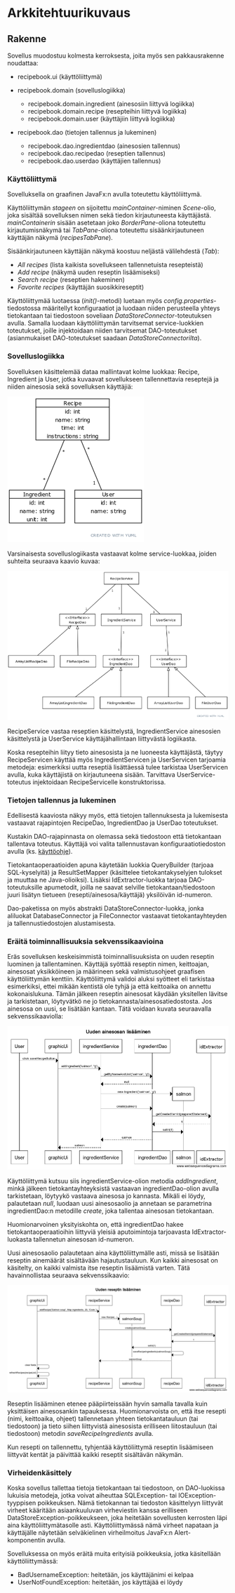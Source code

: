 # Arkkitehtuurikuvaus

## Rakenne

Sovellus muodostuu kolmesta kerroksesta, joita myös sen pakkausrakenne noudattaa:

- recipebook.ui (käyttöliittymä)
- recipebook.domain (sovelluslogiikka)

  - recipebook.domain.ingredient (ainesosiin liittyvä logiikka)
  - recipebook.domain.recipe (resepteihin liittyvä logiikka)
  - recipebook.domain.user (käyttäjiin liittyvä logiikka)

- recipebook.dao (tietojen tallennus ja lukeminen)

  - recipebook.dao.ingredientdao (ainesosien tallennus)
  - recipebook.dao.recipedao (reseptien tallennus)
  - recipebook.dao.userdao (käyttäjien tallennus)

### Käyttöliittymä

Sovelluksella on graafinen JavaFx:n avulla toteutettu käyttöliittymä.

Käyttöliittymän _stageen_ on sijoitettu _mainContainer_-niminen _Scene_-olio, joka sisältää sovelluksen nimen sekä tiedon kirjautuneesta käyttäjästä. _mainContainerin_ sisään asetetaan joko _BorderPane_-oliona toteutettu kirjautumisnäkymä tai _TabPane_-oliona toteutettu sisäänkirjautuneen käyttäjän näkymä (_recipesTabPane_).

Sisäänkirjautuneen käyttäjän näkymä koostuu neljästä välilehdestä (_Tab_):

- _All recipes_ (lista kaikista sovellukseen tallennetuista resepteistä)
- _Add recipe_ (näkymä uuden reseptin lisäämiseksi)
- _Search recipe_ (reseptien hakeminen)
- _Favorite recipes_ (käyttäjän suosikkireseptit)

Käyttöliittymää luotaessa (_init()_-metodi) luetaan myös _config.properties_-tiedostossa määritellyt konfiguraatiot ja luodaan niiden perusteella yhteys tietokantaan tai tiedostoon soveliaan _DataStoreConnector_-toteutuksen avulla. Samalla luodaan käyttöliittymän tarvitsemat service-luokkien toteutukset, joille injektoidaan niiden tarvitsemat DAO-toteutukset (asianmukaiset DAO-toteutukset saadaan _DataStoreConnectorilta_).

### Sovelluslogiikka

Sovelluksen käsittelemää dataa mallintavat kolme luokkaa: Recipe, Ingredient ja User, jotka kuvaavat sovellukseen tallennettavia reseptejä ja niiden ainesosia sekä sovelluksen käyttäjiä:

![Luokkakaavio](https://github.com/joonaspartanen/ot-harjoitustyo/blob/master/RecipeBook/dokumentointi/kuvat/luokkakaavio.png)

Varsinaisesta sovelluslogiikasta vastaavat kolme service-luokkaa, joiden suhteita seuraava kaavio kuvaa:

![Sovelluslogiikka](https://github.com/joonaspartanen/ot-harjoitustyo/blob/master/RecipeBook/dokumentointi/kuvat/sovelluslogiikka.png)

RecipeService vastaa reseptien käsittelystä, IngredientService ainesosien käsittelystä ja UserService käyttäjähallintaan liittyvästä logiikasta.

Koska resepteihin liityy tieto ainesosista ja ne luoneesta käyttäjästä, täytyy RecipeServicen käyttää myös IngredientServicen ja UserServicen tarjoamia metodeja: esimerkiksi uutta reseptiä lisättäessä tulee tarkistaa UserServicen avulla, kuka käyttäjistä on kirjautuneena sisään. Tarvittava UserService-toteutus injektoidaan RecipeServicelle konstruktorissa.

### Tietojen tallennus ja lukeminen

Edellisestä kaaviosta näkyy myös, että tietojen tallennuksesta ja lukemisesta vastaavat rajapintojen RecipeDao, IngredientDao ja UserDao toteutukset.

Kustakin DAO-rajapinnasta on olemassa sekä tiedostoon että tietokantaan tallentava toteutus. Käyttäjä voi valita tallennustavan konfiguraatiotiedoston avulla (ks. [käyttöohje](https://github.com/joonaspartanen/ot-harjoitustyo/blob/master/RecipeBook/dokumentointi/kayttoohje.md)).

Tietokantaoperaatioiden apuna käytetään luokkia QueryBuilder (tarjoaa SQL-kyselyitä) ja ResultSetMapper (käsittelee tietokantakyselyjen tulokset ja muuttaa ne Java-olioiksi). Lisäksi IdExtractor-luokka tarjoaa DAO-toteutuksille apumetodit, joilla ne saavat selville tietokantaan/tiedostoon juuri lisätyn tietueen (resepti/ainesosa/käyttäjä) yksilöivän id-numeron.

Dao-paketissa on myös abstrakti DataStoreConnector-luokka, jonka aliluokat DatabaseConnector ja FileConnector vastaavat tietokantayhteyden ja tallennustiedostojen alustamisesta.

### Eräitä toiminnallisuuksia sekvenssikaavioina

Eräs sovelluksen keskeisimmistä toiminnallisuuksista on uuden reseptin luominen ja tallentaminen. Käyttäjä syöttää reseptin nimen, keittoajan, ainesosat yksikköineen ja määrineen sekä valmistusohjeet graafisen käyttöliittymän kenttiin. Käyttöliittymä validoi aluksi syötteet eli tarkistaa esimerkiksi, ettei mikään kentistä ole tyhjä ja että keittoaika on annettu kokonaislukuna. Tämän jälkeen reseptin ainesosat käydään yksitellen lävitse ja tarkistetaan, löytyvätkö ne jo tietokannasta/ainesosatiedostosta. Jos ainesosa on uusi, se lisätään kantaan. Tätä voidaan kuvata seuraavalla sekvenssikaaviolla:

![Sekvenssikaavio ainesosan lisäämisestä](https://github.com/joonaspartanen/ot-harjoitustyo/blob/master/RecipeBook/dokumentointi/kuvat/ingredient_sekvenssikaavio.png)

Käyttöliittymä kutsuu siis ingredientService-olion metodia _addIngredient_, minkä jälkeen tietokantayhteyksistä vastaavan ingredientDao-olion avulla tarkistetaan, löytyykö vastaava ainesosa jo kannasta. Mikäli ei löydy, palautetaan _null_, luodaan uusi ainesosaolio ja annetaan se parametrina ingredientDao:n metodille _create_, joka tallentaa ainesosan tietokantaan.

Huomionarvoinen yksityiskohta on, että ingredientDao hakee tietokantaoperaatioihin liittyviä yleisiä aputoimintoja tarjoavasta IdExtractor-luokasta tallennetun ainesosan id-numeron.

Uusi ainesosaolio palautetaan aina käyttöliittymälle asti, missä se lisätään reseptin ainemäärät sisältävään hajautustauluun. Kun kaikki ainesosat on käsitelty, on kaikki valmista itse reseptin lisäämistä varten. Tätä havainnollistaa seuraava sekvenssikaavio:

![Sekvenssikaavio reseptin lisäämisestä](https://github.com/joonaspartanen/ot-harjoitustyo/blob/master/RecipeBook/dokumentointi/kuvat/recipe_sekvenssikaavio.png)

Reseptin lisääminen etenee pääpiirteissään hyvin samalla tavalla kuin yksittäisen ainesosankin tapauksessa. Huomionarvoista on, että itse resepti (nimi, keittoaika, ohjeet) tallennetaan yhteen tietokantatauluun (tai tiedostoon) ja tieto siihen liittyvistä ainesosista erilliseen liitostauluun (tai tiedostoon) metodin _saveRecipeIngredients_ avulla.

Kun resepti on tallennettu, tyhjentää käyttöliittymä reseptin lisäämiseen liittyvät kentät ja päivittää kaikki reseptit sisältävän näkymän.

### Virheidenkäsittely

Koska sovellus tallettaa tietoja tietokantaan tai tiedostoon, on DAO-luokissa lukuisia metodeja, jotka voivat aiheuttaa SQLException- tai IOException-tyyppisen poikkeuksen. Nämä tietokannan tai tiedoston käsittelyyn liittyvät virheet kääritään asiaankuuluvan virheviestin kanssa erilliseen DataStoreException-poikkeukseen, joka heitetään sovellusten kerrosten läpi aina käyttöliittymätasolle asti. Käyttöliittymässä nämä virheet napataan ja käyttäjälle näytetään selväkielinen virheilmoitus JavaFx:n Alert-komponentin avulla.

Sovelluksessa on myös eräitä muita erityisiä poikkeuksia, jotka käsitellään käyttöliittymässä:

- BadUsernameException: heitetään, jos käyttäjänimi ei kelpaa
- UserNotFoundException: heitetään, jos käyttäjää ei löydy
